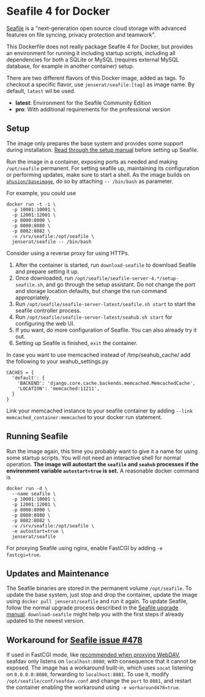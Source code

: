 # Seafile 4 for Docker

[Seafile](http://www.seafile.com/) is a "next-generation open source cloud storage
with advanced features on file syncing, privacy protection and teamwork".

This Dockerfile does not really package Seafile 4 for Docker, but provides an environment for running it including startup scripts, including all dependencies for both a SQLite or MySQL (requires external MySQL database, for example in another container) setup.

There are two different flavors of this Docker image, added as tags. To checkout a specific flavor, use `jenserat/seafile:[tag]` as image name. By default, `latest` wil be used.

  - **latest**: Environment for the Seafile Community Edition
  - **pro**: With additional requirements for the professional version

## Setup

The image only prepares the base system and provides some support during installation. [Read through the setup manual](https://github.com/haiwen/seafile/wiki/Download-and-setup-seafile-server) before setting up Seafile.

Run the image in a container, exposing ports as needed and making `/opt/seafile` permanent. For setting seafile up, maintaining its configuration or performing updates, make sure to start a shell. As the image builds on [`phusion/baseimage`](https://github.com/phusion/baseimage-docker), do so by attaching `-- /bin/bash` as parameter.


For example, you could use

    docker run -t -i \
      -p 10001:10001 \
      -p 12001:12001 \
      -p 8000:8000 \
      -p 8080:8080 \
      -p 8082:8082 \
      -v /srv/seafile:/opt/seafile \
      jenserat/seafile -- /bin/bash

Consider using a reverse proxy for using HTTPs.

1. After the container is started, run `download-seafile` to download Seafile and prepare setting it up.
2. Once downloaded, run `/opt/seafile/seafile-server-4.*/setup-seafile.sh`, and go through the setup assistant. Do not change the port and storage location defaults, but change the run command appropriately.
3. Run `/opt/seafile/seafile-server-latest/seafile.sh start` to start the seafile controller process.
3. Run `/opt/seafile/seafile-server-latest/seahub.sh start` for configuring the web UI.
4. If you want, do more configuration of Seafile. You can also already try it out.
5. Setting up Seafile is finished, `exit` the container.

In case you want to use memcached instead of /tmp/seahub_cache/ add the following to your seahub_settings.py

    CACHES = {
      'default': {
        'BACKEND': 'django.core.cache.backends.memcached.MemcachedCache',
        'LOCATION': 'memcached:11211',
      }
    }

Link your memcached instance to your seafile container by adding `--link memcached_container:memcached` to your docker run statement.

## Running Seafile

Run the image again, this time you probably want to give it a name for using some startup scripts. You will not need an interactive shell for normal operation. **The image will autostart the `seafile` and `seahub` processes if the environment variable `autostart=true` is set.** A reasonable docker command is

    docker run -d \
      --name seafile \
      -p 10001:10001 \
      -p 12001:12001 \
      -p 8000:8000 \
      -p 8080:8080 \
      -p 8082:8082 \
      -v /srv/seafile:/opt/seafile \
      -e autostart=true \
      jenserat/seafile

For proxying Seafile using nginx, enable FastCGI by adding `-e fastcgi=true`.

## Updates and Maintenance

The Seafile binaries are stored in the permanent volume `/opt/seafile`. To update the base system, just stop and drop the container, update the image using `docker pull jenserat/seafile` and run it again. To update Seafile, follow the normal upgrade process described in the [Seafile upgrade manual](https://github.com/haiwen/seafile/wiki/Upgrading-Seafile-Server). `download-seafile` might help you with the first steps if already updated to the newest version.

## Workaround for [Seafile issue #478](https://github.com/haiwen/seafile/issues/478)

If used in FastCGI mode, like [recommended when proxying WebDAV](http://manual.seafile.com/extension/webdav.html#sample-configuration-2-with-nginxapache), seafdav only listens on `localhost:8080`; with consequence that it cannot be exposed. The image has a workaround built-in, which uses `socat` listening on `0.0.0.0:8080`, forwarding to `localhost:8081`. To use it, modify `/opt/seafile/conf/seafdav.conf` and change the `port` to `8081`, and restart the container enabling the workaround using `-e workaround478=true`.
